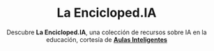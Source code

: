 ---
title: La Encicloped.IA
subtitle: Descubre **La Encicloped.IA**, una colección de recursos sobre IA en la educación, cortesía de [**Aulas Inteligentes**](https://twitter.com/AulasInteligent)
summary: "Descubre **La Encicloped.IA**, una colección de recursos sobre IA en la educación, cortesía de [**Aulas Inteligentes**](https://twitter.com/AulasInteligent)."
tags:
- IA
categories:
weight: 60

image:
  preview_only: true

_build:
  render: never

# Optional external URL for project (replaces project detail page).
external_link: "https://start.me/p/xjMEMn/la-encicloped-ia"
---